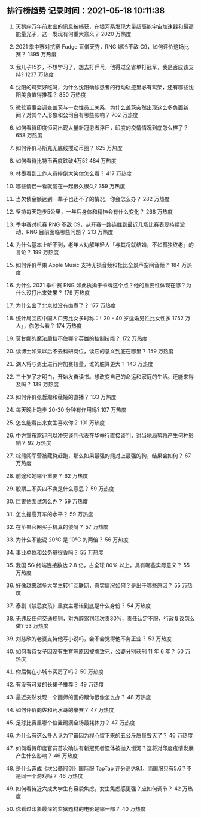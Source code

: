 
## 排行榜趋势 记录时间：2021-05-18 10:11:38
  
  1. 天鹅座万年前发出的讯息被捕获，在银河系发现大量超高能宇宙加速器和最高能量光子，这一发现有何重大意义？ 2020 万热度
    
  2. 2021 季中赛对抗赛 Fudge 盲僧天秀，RNG 爆冷不敌 C9，如何评价这场比赛？ 1395 万热度
    
  3. 我儿子15岁，不想学习了，想去打乒乓，他得过全省单打冠军，我是否应该支持? 1237 万热度
    
  4. 沈阳的鸡架好吃吗，为什么沈阳确诊患者的行动轨迹里必有鸡架，还有哪些沈阳美食值得推荐？ 850 万热度
    
  5. 微软董事会调查盖茨与一女性员工关系，为什么盖茨突然出现这么多负面新闻？对其个人形象和公司会有哪些影响？ 702 万热度
    
  6. 如何看待印度恒河出现大量新冠患者浮尸，印度的疫情情况到底怎么样了？ 658 万热度
    
  7. 如何评价马斯克无底线搅动币圈？ 625 万热度
    
  8. 如何看待比特币再度跌破4万5? 484 万热度
    
  9. 林墨看到工作人员摔倒大笑你怎么看？ 417 万热度
    
  10. 哪些情侣一看就能在一起很久很久? 359 万热度
    
  11. 当欠债金额达到一辈子也还不了的情况，你会怎么办？ 282 万热度
    
  12. 坚持每天跑步5公里，一年后身体和精神会有什么变化？ 268 万热度
    
  13. 季中赛对抗赛 RNG 不敌 C9，从开赛一路连胜到最近几场比赛表现持续波动，RNG 目前面临哪些问题？ 213 万热度
    
  14. 为什么基本上听不到，老年人劝解年轻人「与其将就结婚，不如孤独终老」的言论？ 199 万热度
    
  15. 如何评价苹果 Apple Music 支持无损音频和杜比全景声空间音频？ 184 万热度
    
  16. 为什么 2021 季中赛 RNG 如此执拗于卡牌这个点？他的重要性体现在哪？为什么没打出来效果？ 179 万热度
    
  17. 为什么出了北京就没有卤煮了？ 177 万热度
    
  18. 统计局回应中国人口男比女多时称：「 20 - 40 岁适婚男性比女性多 1752 万人」，你怎么看？ 174 万热度
    
  19. 莫甘娜的魔法盾挡不住哪个英雄的控制技能？ 172 万热度
    
  20. 读博士如果以后不去科研岗位，读它的意义到底在哪里？ 159 万热度
    
  21. 湖人将与勇士进行附加赛较量，谁的胜算更大？ 143 万热度
    
  22. 三十岁了才明白，开始发奋读书。想改变自己的命运和家庭的生活。还能来得及吗？ 139 万热度
    
  23. 如何评价张哲瀚和薇娅的直播？ 133 万热度
    
  24. 每天晚上跑步 20-30 分钟有作用吗? 107 万热度
    
  25. 怎么能看出来女生喜欢你？ 101 万热度
    
  26. 中方宣布欢迎巴以冲突谈判代表在华举行直接谈判，对当地局势将产生何种影响？ 92 万热度
    
  27. 棕熊闯军营被藏獒赶跑，那么如果最强的熊对上最强的狗，结果会如何？ 67 万热度
    
  28. 前途和她哪个重要？ 62 万热度
    
  29. 股票三不买四不卖是什么意思？ 59 万热度
    
  30. 巨害怕面试怎么办？ 59 万热度
    
  31. 怎么提高开车的水平？ 59 万热度
    
  32. 在苹果官网买手机真的傻吗？ 57 万热度
    
  33. 为什么不能说 20℃ 是 10℃ 的两倍？ 56 万热度
    
  34. 事业单位和公务员很香吗？ 55 万热度
    
  35. 我国 5G 终端连接数达 2.8 亿，占全球 80% 以上，具有哪些实际意义？ 55 万热度
    
  36. 好像越来越多大学生转行互联网，真实情况如何？是出于哪些原因？ 55 万热度
    
  37. 泰剧《禁忌女孩》里女主娜诺到底是什么身份？ 54 万热度
    
  38. 无违反任何交通规则，对方醉驾判我次责30%，责任认定不服，行政复议怎么做? 53 万热度
    
  39. 刘慈欣的老婆支持他写小说吗，会不会觉得他不务正业？ 53 万热度
    
  40. 如何看待女子因没有生育等原因被虐致死，公婆分别获刑 11 年 6 年？ 50 万热度
    
  41. 你后悔在小城市买房了吗？ 50 万热度
    
  42. 有没有可爱的长裙子推荐？ 49 万热度
    
  43. 最近突然发现一个画师的画的跟你很像怎么办？ 48 万热度
    
  44. 如何评价向佐和药水哥的拳赛？ 47 万热度
    
  45. 足球比赛里哪个位置踢满全场最耗体力？ 47 万热度
    
  46. 为什么有这么多人认为宇宙因为程心留下来的五公斤质量毁灭了？ 46 万热度
    
  47. 如何看待印度官员首次确认有新冠死者遗体被抛入恒河？这将对印度疫情发展产生什么影响？ 46 万热度
    
  48. 是什么造成《坎公骑冠剑》国际服 TapTap 评分高达9.1，而国服只有5.6？不是同一个游戏吗？ 46 万热度
    
  49. 如何看待近六成大学生有容貌焦虑，女生焦虑感更强？应如何调节？ 42 万热度
    
  50. 你看过印象最深的监狱题材的电影是哪一部？ 40 万热度
    